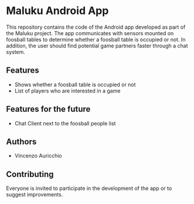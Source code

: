 # Maluku Android App
This repository contains the code of the Android app developed as part of the Maluku project.
The app communicates with sensors mounted on foosball tables to determine whether a foosball table is occupied or not.
In addition, the user should find potential game partners faster through a chat system.

## Features
* Shows whether a foosball table is occupied or not
* List of players who are interested in a game

## Features for the future
* Chat Client next to the foosball people list

## Authors
* Vincenzo Auricchio 

## Contributing
Everyone is invited to participate in the development of the app or to suggest improvements.
